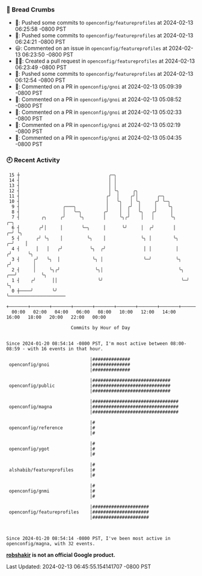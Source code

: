 ### 🍞 Bread Crumbs

 * 🚢: Pushed some commits to `openconfig/featureprofiles` at 2024-02-13 06:25:58 -0800 PST
 * 🚢: Pushed some commits to `openconfig/featureprofiles` at 2024-02-13 06:24:21 -0800 PST
 * 😃: Commented on an issue in `openconfig/featureprofiles` at 2024-02-13 06:23:50 -0800 PST
 * ✍🏼: Created a pull request in `openconfig/featureprofiles` at 2024-02-13 06:23:49 -0800 PST
 * 🚢: Pushed some commits to `openconfig/featureprofiles` at 2024-02-13 06:12:54 -0800 PST
 * 💬: Commented on a PR in  `openconfig/gnoi` at 2024-02-13 05:09:39 -0800 PST
 * 💬: Commented on a PR in  `openconfig/gnoi` at 2024-02-13 05:08:52 -0800 PST
 * 💬: Commented on a PR in  `openconfig/gnoi` at 2024-02-13 05:02:33 -0800 PST
 * 💬: Commented on a PR in  `openconfig/gnoi` at 2024-02-13 05:02:19 -0800 PST
 * 💬: Commented on a PR in  `openconfig/gnoi` at 2024-02-13 05:04:35 -0800 PST

### 🕘 Recent Activity
```
 15 ┼                                 ╭─╮
 14 ┤                                 │ │
 13 ┤                                 │ │
 12 ┤                                 │ ╰╮     ╭╮
 11 ┤                                ╭╯  │    ╭╯│       ╭─╮
 10 ┤                                │   ╰╮   │ ╰╮     ╭╯ ╰─╮
  9 ┤                ╭───╮           │    │  ╭╯  │     │    ╰╮
  8 ┤                │   ╰─╮        ╭╯    │  │   ╰╮   ╭╯     │
  7 ┤        ╭╮     ╭╯     ╰╮       │     ╰╮╭╯    │   │      ╰╮             ╭─╮
  6 ┤       ╭╯│     │       ╰─╮     │      ╰╯     │  ╭╯       │           ╭─╯ ╰╮
  5 ┤      ╭╯ ╰╮    │         ╰╮    │             ╰╮ │        ╰╮        ╭─╯    │
  4 ┤      │   │   ╭╯          ╰╮  ╭╯              │ │         │       ╭╯      ╰╮
  3 ┤     ╭╯   ╰╮  │            ╰╮ │               ╰─╯         ╰╮     ╭╯        │
  2 ┤     │     ╰╮╭╯             ╰╮│                            ╰╮ ╭──╯         ╰╮
  1 ┤    ╭╯      ││               ╰╯                             ╰─╯             ╰╮
  0 ┼────╯       ╰╯                                                               ╰─────────────────────
    +───────+───────+───────+───────+───────+───────+───────+───────+───────+───────+───────+───────+────
  00:00   02:00   04:00   06:00   08:00   10:00   12:00   14:00   16:00   18:00   20:00   22:00   00:00   

						Commits by Hour of Day


Since 2024-01-20 08:54:14 -0800 PST, I'm most active between 08:00-08:59 - with 16 events in that hour.

```



```
                               |##############
 openconfig/gnoi               |##############
                               |##############

                               |#############################
 openconfig/public             |#############################
                               |#############################

                               |################################
 openconfig/magna              |################################
                               |################################

                               |#
 openconfig/reference          |#
                               |#

                               |#
 openconfig/ygot               |#
                               |#

                               |#
 alshabib/featureprofiles      |#
                               |#

                               |#
 openconfig/gnmi               |#
                               |#

                               |#####################
 openconfig/featureprofiles    |#####################
                               |#####################



Since 2024-01-20 08:54:14 -0800 PST, I've been most active in openconfig/magna, with 32 events.

```
**[robshakir](mailto:robjs@google.com) is not an official Google product.**  


Last Updated: 2024-02-13 06:45:55.154141707 -0800 PST
